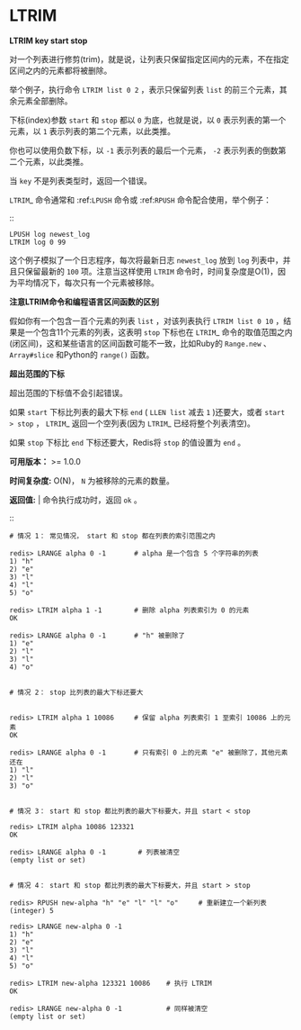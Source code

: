 # LTRIM


**LTRIM key start stop**

对一个列表进行修剪(trim)，就是说，让列表只保留指定区间内的元素，不在指定区间之内的元素都将被删除。

举个例子，执行命令 ``LTRIM list 0 2`` ，表示只保留列表 ``list`` 的前三个元素，其余元素全部删除。

下标(index)参数 ``start`` 和 ``stop`` 都以 ``0`` 为底，也就是说，以 ``0`` 表示列表的第一个元素，以 ``1`` 表示列表的第二个元素，以此类推。

你也可以使用负数下标，以 ``-1`` 表示列表的最后一个元素， ``-2`` 表示列表的倒数第二个元素，以此类推。

当 ``key`` 不是列表类型时，返回一个错误。

`LTRIM`_ 命令通常和 :ref:`LPUSH` 命令或 :ref:`RPUSH` 命令配合使用，举个例子：

::

    LPUSH log newest_log
    LTRIM log 0 99

这个例子模拟了一个日志程序，每次将最新日志 ``newest_log`` 放到 ``log`` 列表中，并且只保留最新的 ``100`` 项。注意当这样使用 ``LTRIM`` 命令时，时间复杂度是O(1)，因为平均情况下，每次只有一个元素被移除。

**注意LTRIM命令和编程语言区间函数的区别**

假如你有一个包含一百个元素的列表 ``list`` ，对该列表执行 ``LTRIM list 0 10`` ，结果是一个包含11个元素的列表，这表明 ``stop`` 下标也在 `LTRIM`_ 命令的取值范围之内(闭区间)，这和某些语言的区间函数可能不一致，比如Ruby的 ``Range.new`` 、 ``Array#slice`` 和Python的 ``range()`` 函数。

**超出范围的下标**

超出范围的下标值不会引起错误。

如果 ``start`` 下标比列表的最大下标 ``end`` ( ``LLEN list`` 减去 ``1`` )还要大，或者 ``start > stop`` ， `LTRIM`_ 返回一个空列表(因为 `LTRIM`_ 已经将整个列表清空)。

如果 ``stop`` 下标比 ``end`` 下标还要大，Redis将 ``stop`` 的值设置为 ``end`` 。

**可用版本：**
    >= 1.0.0

**时间复杂度:**
    O(N)， ``N`` 为被移除的元素的数量。

**返回值:**
    | 命令执行成功时，返回 ``ok`` 。

::

    # 情况 1： 常见情况， start 和 stop 都在列表的索引范围之内

    redis> LRANGE alpha 0 -1       # alpha 是一个包含 5 个字符串的列表
    1) "h"
    2) "e"
    3) "l"
    4) "l"
    5) "o"

    redis> LTRIM alpha 1 -1        # 删除 alpha 列表索引为 0 的元素
    OK

    redis> LRANGE alpha 0 -1       # "h" 被删除了
    1) "e"
    2) "l"
    3) "l"
    4) "o"


    # 情况 2： stop 比列表的最大下标还要大


    redis> LTRIM alpha 1 10086     # 保留 alpha 列表索引 1 至索引 10086 上的元素
    OK

    redis> LRANGE alpha 0 -1       # 只有索引 0 上的元素 "e" 被删除了，其他元素还在
    1) "l"
    2) "l"
    3) "o"

    
    # 情况 3： start 和 stop 都比列表的最大下标要大，并且 start < stop

    redis> LTRIM alpha 10086 123321
    OK

    redis> LRANGE alpha 0 -1        # 列表被清空
    (empty list or set)

   
    # 情况 4： start 和 stop 都比列表的最大下标要大，并且 start > stop

    redis> RPUSH new-alpha "h" "e" "l" "l" "o"     # 重新建立一个新列表
    (integer) 5

    redis> LRANGE new-alpha 0 -1
    1) "h"
    2) "e"
    3) "l"
    4) "l"
    5) "o"

    redis> LTRIM new-alpha 123321 10086    # 执行 LTRIM
    OK

    redis> LRANGE new-alpha 0 -1           # 同样被清空
    (empty list or set)
